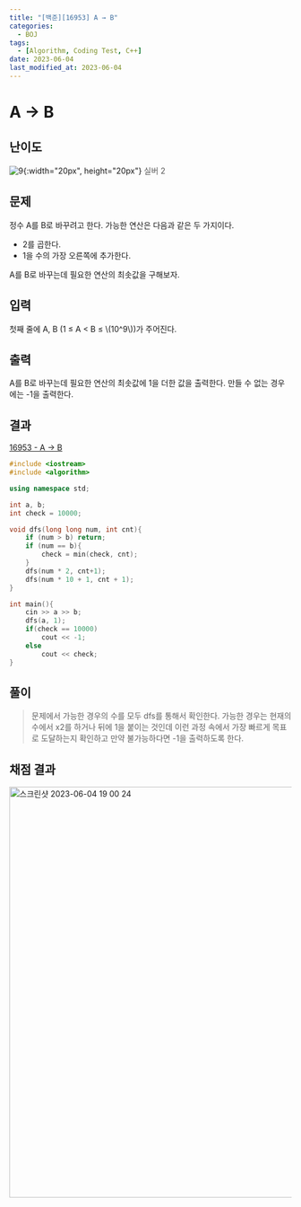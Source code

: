 ```yaml
---
title: "[백준][16953] A → B"
categories:
  - BOJ
tags:
  - [Algorithm, Coding Test, C++]
date: 2023-06-04
last_modified_at: 2023-06-04
---
```


# A → B
## 난이도
![9](https://github.com/ihmmaru99/ihmmaru99.github.io/assets/109266664/05e4b069-bd56-4060-913f-a3b773faccf4){:width="20px", height="20px"} <span style="color:#585858"> 실버 2</span>

## 문제
정수 A를 B로 바꾸려고 한다. 가능한 연산은 다음과 같은 두 가지이다.
- 2를 곱한다.
- 1을 수의 가장 오른쪽에 추가한다.

A를 B로 바꾸는데 필요한 연산의 최솟값을 구해보자.

## 입력
첫째 줄에 A, B (1 ≤ A < B ≤ \\(10^9\\))가 주어진다.

## 출력
A를 B로 바꾸는데 필요한 연산의 최솟값에 1을 더한 값을 출력한다. 만들 수 없는 경우에는 -1을 출력한다.

## 결과
[16953 - A → B](https://github.com/ihmmaru99/BOJ/blob/main/16953/16953.cpp)
```c++
#include <iostream>
#include <algorithm>

using namespace std;

int a, b;
int check = 10000;

void dfs(long long num, int cnt){
    if (num > b) return;
    if (num == b){
        check = min(check, cnt);
    }
    dfs(num * 2, cnt+1);
    dfs(num * 10 + 1, cnt + 1);
}

int main(){
    cin >> a >> b;
    dfs(a, 1);
    if(check == 10000)
        cout << -1;
    else
        cout << check;
}
```

## 풀이
> 문제에서 가능한 경우의 수를 모두 dfs를 통해서 확인한다. 가능한 경우는 현재의 수에서 x2를 하거나 뒤에 1을 붙이는 것인데 이런 과정 속에서 가장 빠르게 목표로 도달하는지 확인하고 만약 불가능하다면 -1을 출력하도록 한다.

## 채점 결과
<img width="732" alt="스크린샷 2023-06-04 19 00 24" src="https://github.com/ihmmaru99/BOJ/assets/109266664/2dbf7957-2109-4a9b-a340-638c3532affd">
